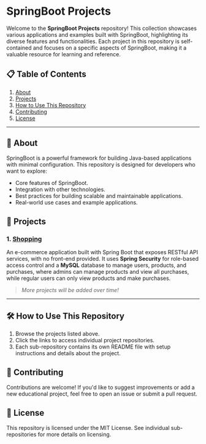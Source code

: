 # SpringBoot Projects

Welcome to the **SpringBoot Projects** repository! This collection showcases various applications and examples built with SpringBoot, highlighting its diverse features and functionalities. Each project in this repository is self-contained and focuses on a specific aspects of SpringBoot, making it a valuable resource for learning and reference.

## 📋 Table of Contents

1. [About](#-about)
2. [Projects](#-projects)
3. [How to Use This Repository](#%EF%B8%8F-how-to-use-this-repository)
4. [Contributing](#-contributing)
5. [License](#-license)

---

## 📖 About

SpringBoot is a powerful framework for building Java-based applications with minimal configuration. This repository is designed for developers who want to explore:
- Core features of SpringBoot.
- Integration with other technologies.
- Best practices for building scalable and maintainable applications.
- Real-world use cases and example applications.


## 🚀 Projects

### 1. [Shopping](https://github.com/gussttaav/springboot-projects/tree/gestion-tienda)
An e-commerce application built with Spring Boot that exposes RESTful API services, with no front-end provided. It uses **Spring Security** for role-based access control and a **MySQL** database to manage users, products, and purchases, where admins can manage products and view all purchases, while regular users can only view products and make purchases.

> *More projects will be added over time!*

---

## 🛠️ How to Use This Repository

1. Browse the projects listed above.
2. Click the links to access individual project repositories.
3. Each sub-repository contains its own README file with setup instructions and details about the project.

## 🤝 Contributing

Contributions are welcome! If you'd like to suggest improvements or add a new educational project, feel free to open an issue or submit a pull request.

## 📄 License

This repository is licensed under the MIT License. See individual sub-repositories for more details on licensing.
